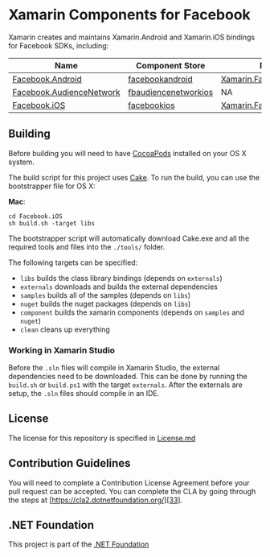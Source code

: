 # Xamarin Components for Facebook

Xamarin creates and maintains Xamarin.Android and Xamarin.iOS bindings for Facebook SDKs, including:

| Name                          | Component Store            | NuGet                          |
|-------------------------------|----------------------------|--------------------------------|
| [Facebook.Android][1]         | [facebookandroid][11]      | [Xamarin.Facebook.Android][21] |
| [Facebook.AudienceNetwork][2] | [fbaudiencenetworkios][12] | NA                             |
| [Facebook.iOS][3]             | [facebookios][13]          | [Xamarin.Facebook.iOS][23]     |


## Building

Before building you will need to have [CocoaPods][31] installed on your OS X system.

The build script for this project uses [Cake][32].  To run the build, you can use the bootstrapper file for OS X:

**Mac**:

```
cd Facebook.iOS
sh build.sh -target libs
```

The bootstrapper script will automatically download Cake.exe and all the required tools and files into the `./tools/` folder.

The following targets can be specified:

 - `libs` builds the class library bindings (depends on `externals`)
 - `externals` downloads and builds the external dependencies
 - `samples` builds all of the samples (depends on `libs`)
 - `nuget` builds the nuget packages (depends on `libs`)
 - `component` builds the xamarin components (depends on `samples` and `nuget`)
 - `clean` cleans up everything


### Working in Xamarin Studio

Before the `.sln` files will compile in Xamarin Studio, the external dependencies need to be downloaded.  This can be done by running the `build.sh` or `build.ps1` with the target `externals`.  After the externals are setup, the `.sln` files should compile in an IDE.


## License

The license for this repository is specified in 
[License.md](License.md)

## Contribution Guidelines

You will need to complete a Contribution License Agreement before your pull request can be accepted. You can complete the CLA by going through the steps at [https://cla2.dotnetfoundation.org/][33].

## .NET Foundation
This project is part of the [.NET Foundation][34]


[1]: Facebook.Android
[2]: Facebook.AudienceNetwork.iOS
[3]: Facebook.iOS

[11]: https://components.xamarin.com/view/facebookandroid
[12]: https://components.xamarin.com/view/fbaudiencenetworkios
[13]: https://components.xamarin.com/view/facebookios

[21]: https://www.nuget.org/packages/Xamarin.Facebook.Android/
[23]: https://www.nuget.org/packages/Xamarin.Facebook.iOS/

[31]: https://cocoapods.org/
[32]: http://cakebuild.net
[33]: https://cla2.dotnetfoundation.org/
[34]: http://www.dotnetfoundation.org/projects

